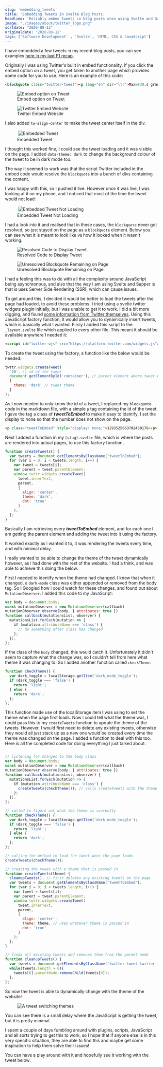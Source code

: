 ```yaml
---
slug: 'embedding_tweets'
title: 'Embedding Tweets In Svelte Blog Posts.'
headline: 'Reliably embed tweets in blog posts when using Svelte and Sapper'
image: "./images/about/twitter_logo.png"
sortdate: "2020-08-12"
originaldate: "2020-08-12"
tags: ['Software Development' , 'Svelte', 'HTML, CSS & JavaScript']
---
```


I have embedded a few tweets in my recent blog posts, you can see examples <a href="https://joshglasson.com/blog/f1_2020_70th_anniversary_gp" target="_blank">here in my last F1 recap</a>.

Originally I was using Twitter's built in embed functionality. If you click the embed option on a tweet, you get taken to another page which provides some code for you to use. Here is an example of this code:

<div id="codeSnippet">

```html
<blockquote class="twitter-tweet"><p lang="en" dir="ltr">Max&#39;s grandma is probably pretty fast though, right?!? 👵 🚀<a href="https://twitter.com/hashtag/F170?src=hash&amp;ref_src=twsrc%5Etfw">#F170</a> 🇬🇧 <a href="https://twitter.com/hashtag/F1?src=hash&amp;ref_src=twsrc%5Etfw">#F1</a> <a href="https://t.co/c0CpuE3iGE">pic.twitter.com/c0CpuE3iGE</a></p>&mdash; Formula 1 (@F1) <a href="https://twitter.com/F1/status/1292573366981816320?ref_src=twsrc%5Etfw">August 9, 2020</a></blockquote> <script async src="https://platform.twitter.com/widgets.js" charset="utf-8"></script> 
```
</div>

<div id="imageDiv">
  <figure>
    <img src="https://joshlearningtocode.files.wordpress.com/2020/08/screenshot-2020-08-12-at-11.33.43.png" alt="Embed option on Tweet"/>
    <figcaption>Embed option on Tweet</figcaption>
  </figure>
  <figure>
    <img src="https://joshlearningtocode.files.wordpress.com/2020/08/screenshot-2020-08-12-at-11.34.10.png" alt="Twitter Embed Website"/>
    <figcaption>Twitter Embed Website</figcaption></a>
  </figure>
</div>

I also added `tw-align-center` to make the tweet center itself in the div.

<div id="imageDiv">
  <figure>
    <img src="https://joshlearningtocode.files.wordpress.com/2020/08/embedded-tweet.png" style="border-style: solid; border-color: white;" alt="Embedded Tweet"/>
    <figcaption>Embedded Tweet</figcaption>
  </figure>
</div>


I thought this worked fine, I could see the tweet loading and it was visible on the page. I added `data-theme: dark` to change the background colour of the tweet to be in dark mode too.

The way it seemed to work was that the script Twitter included in the embed code would resolve the `blockquote` into a bunch of divs containing the content.

I was happy with this, so I pushed it live. However once it was live, I was looking at it on my phone, and I noticed that most of the time the tweet would not load:

<div id="imageDiv">
  <figure>
    <img src="https://joshlearningtocode.files.wordpress.com/2020/08/embedded-tweet-not-loading.png" style="border-style: solid; border-color: white;" alt="Embedded Tweet Not Loading"/>
    <figcaption>Embedded Tweet Not Loading</figcaption>
  </figure>
</div>

I had a look into it and realised that in these cases, the `blockquote` never got resolved, so just stayed on the page as a `blockquote` element. Below you can see what it is meant to look like vs how it looked when it wasn't working.

<div id="imageDiv">
  <figure>
    <img src="https://joshlearningtocode.files.wordpress.com/2020/08/resolved-code.png" alt="Resolved Code to Display Tweet"/>
    <figcaption>Resolved Code to Display Tweet</figcaption>
  </figure>
  <figure>
    <img src="https://joshlearningtocode.files.wordpress.com/2020/08/unresolved-blockquote.png" alt="Unresolved Blockquote Remaining on Page"/>
    <figcaption>Unresolved Blockquote Remaining on Page</figcaption></a>
  </figure>
</div>

I had a feeling this was to do with all the complexity around JavaScript being asynchronous, and also that the way I am using Svelte and Sapper is that is uses Server Side Rendering (SSR), which can cause issues.

To get around this, I decided it would be better to load the tweets after the page had loaded, to avoid these problems. I tried using a svelte twitter widgets plugin initially, but I was unable to get it to work. I did a bit more digging, and found <a href="https://developer.twitter.com/en/docs/twitter-for-websites/embedded-tweets/guides/embedded-tweet-javascript-factory-function" target="_blank">some information from Twitter themselves</a>. Using this JavaScript factory function, it would allow you to dynamically insert tweets, which is basically what I wanted. Firsly I added this script to the `_layout.svelte` file which applied to every other file. This meant it should be available anywhere I needed it:

<div id="codeSnippet">

```html
<script id="twitter-wjs" src="https://platform.twitter.com/widgets.js"></script>
```
</div>

To create the tweet using the factory, a function like the below would be needed:
<div id="codeSnippet">

```javascript
twttr.widgets.createTweet(
  '20', // id of the tweet
  document.getElementById('container'), // parent element where tweet will go
  {
    theme: 'dark' // tweet theme
  }
);
```
</div>

As I now needed to only know the id of a tweet, I replaced my `blockquote` code in the markdown file, with a simple `p` tag containing the id of the tweet. I gave the tag a class of ***tweetToEmbed*** to make it easy to identify. I set the display to none so that the number does not show on the page.

<div id="codeSnippet">

```html
<p class="tweetToEmbed" style="display: none;">1293525663702450176</p>
```
</div>

Next I added a function in my `[slug].svelte` file, which is where the posts are rendered into actual pages, to use this factory function.

<div id="codeSnippet">

```javascript
function createTweets() {
  var tweets = document.getElementsByClassName('tweetToEmbed');
  for (var i = 0; i < tweets.length; i++) {
    var tweet = tweets[i];
    var parent = tweet.parentElement;
    window.twttr.widgets.createTweet(
      tweet.innerText,
      parent,
      {
        align: 'center',
        theme: 'dark',
        dnt: 'true'
      }
    );
  };
}
```
</div>

Basically I am retrieving every ***tweetToEmbed*** element, and for each one I am getting the parent element and adding the tweet into it using the factory. 

It worked exactly as I wanted it to, it was rendering the tweets every time, and with minimal delay. 

I really wanted to be able to change the theme of the tweet dynamically however, as I had done with the rest of the website. I had a think, and was able to achieve this doing the below.

First I needed to identify when the theme had changed. I knew that when it changed, a `dark-mode` class was either appended or removed from the body tag. So I Googled how I could watch for these changes, and found out about `MutationObserver`. I added this code to my JavaScript:

<div id="codeSnippet">

```javascript
var body = document.body;
const mutationObserver = new MutationObserver(callback)
mutationObserver.observe(body, { attributes: true })
function callback(mutationsList, observer) {
  mutationsList.forEach(mutation => {
    if (mutation.attributeName === 'class') {
      // do something after class has changed
    };
  });
};
```
</div>

If the class of the `body` changed, this would catch it. Unfortunately it didn't seem to capture what the change was, so I couldn't tell from here what theme it was changing to. So I added another function called `checkTheme`:

<div id="codeSnippet">

```javascript
function checkTheme() {
  var dark_toggle = localStorage.getItem('dark_mode_toggle');
  if (dark_toggle === 'false') {
    return 'light';
  } else {
    return 'dark';
  };
};
```
</div>

This function made use of the localStorage item I was using to set the theme when the page first loads. Now I could tell what the theme was, I could pass this to my `createTweets` function to update the theme of the tweets. However, I would first need to delete any existing tweets, otherwise they would all just stack up as a new one would be created every time the theme was changed on the page. I added a function to deal with this too. Here is all the completed code for doing everything I just talked about:

<div id="codeSnippet">

```javascript

// listening for changes to the body class
var body = document.body;
const mutationObserver = new MutationObserver(callback)
mutationObserver.observe(body, { attributes: true })
function callback(mutationsList, observer) {
  mutationsList.forEach(mutation => {
    if (mutation.attributeName === 'class') {
      createTweets(checkTheme()); // calls createTweets with the theme which is decided by checkTheme
    };
  });
};

// called to figure out what the theme is currently
function checkTheme() {
  var dark_toggle = localStorage.getItem('dark_mode_toggle');
  if (dark_toggle === 'false') {
    return 'light';
  } else {
    return 'dark';
  };
};

// calling the method to load the tweet when the page loads
createTweets(checkTheme());

// creating the tweet with a theme that is passed in
function createTweets(theme) {
  cleanupTweets(); // first deletes any existing tweets on the page
  var tweets = document.getElementsByClassName('tweetToEmbed');
  for (var i = 0; i < tweets.length; i++) {
    var tweet = tweets[i];
    var parent = tweet.parentElement;
    window.twttr.widgets.createTweet(
      tweet.innerText,
      parent,
      {
        align: 'center',
        theme: theme, // uses whatever theme is passed in
        dnt: 'true'
      }
    );
  };
}

// finds all existing tweets and removes them from the parent node
function cleanupTweets() {
  var tweets = document.getElementsByClassName('twitter-tweet twitter-tweet-rendered');
  while(tweets.length > 0){
    tweets[0].parentNode.removeChild(tweets[0]);
  };
};
```
</div>

So now the tweet is able to dynamically change with the theme of the website!

<div id="imageDiv">
  <figure>
    <img src="https://joshlearningtocode.files.wordpress.com/2020/08/tweet-theme-changing.gif" alt="A tweet switching themes"/>
  </figure>
</div>

You can see there is a small delay where the JavaScript is getting the tweet, but it is pretty minimal.

I spent a couple of days fumbling around with plugins, scripts, JavaScript and all sorts trying to get this to work, so I hope that if anyone else is in this very specific situation, they are able to find this and maybe get some inspiration to help them solve their issues!

You can have a play around with it and hopefully see it working with the tweet below:

<div id="imageDiv">
    <p class="tweetToEmbed" style="display: none;">1293525663702450176</p>
</div>

<br >